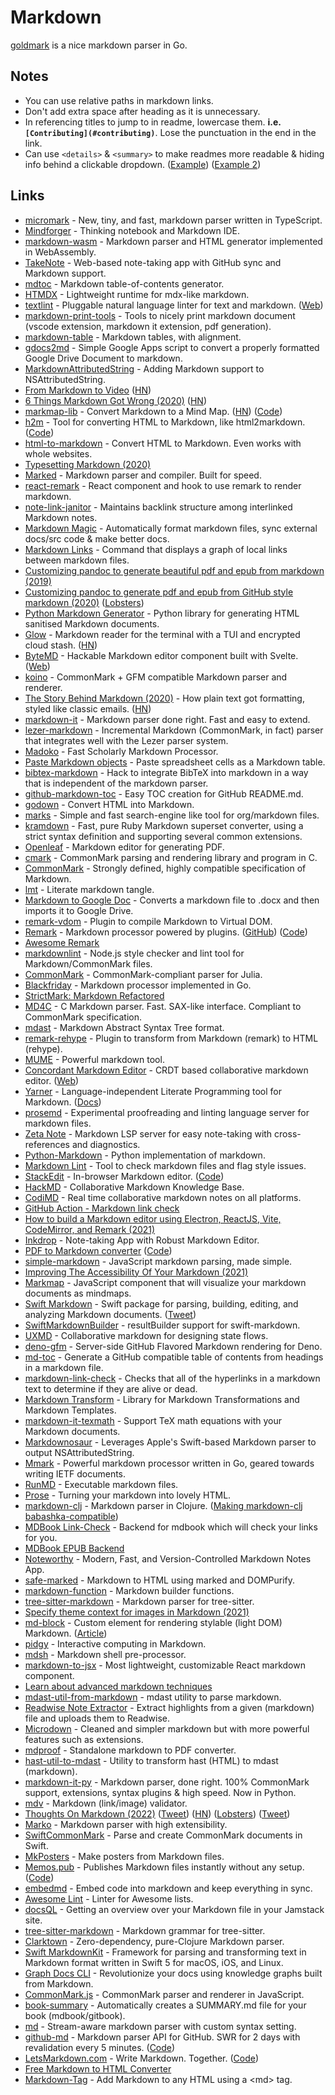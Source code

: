 # Markdown

[goldmark](https://github.com/yuin/goldmark) is a nice markdown parser in Go.

## Notes

- You can use relative paths in markdown links.
- Don't add extra space after heading as it is unnecessary.
- In referencing titles to jump to in readme, lowercase them. **i.e. `[Contributing](#contributing)`**. Lose the punctuation in the end in the link.
- Can use `<details>` & `<summary>` to make readmes more readable & hiding info behind a clickable dropdown. ([Example](https://github.com/amejiarosario/dsa.js-data-structures-algorithms-javascript)) ([Example 2](https://gist.github.com/joyrexus/16041f2426450e73f5df9391f7f7ae5f))

## Links

- [micromark](https://github.com/micromark/micromark) - New, tiny, and fast, markdown parser written in TypeScript.
- [Mindforger](https://github.com/dvorka/mindforger) - Thinking notebook and Markdown IDE.
- [markdown-wasm](https://github.com/rsms/markdown-wasm) - Markdown parser and HTML generator implemented in WebAssembly.
- [TakeNote](https://github.com/taniarascia/takenote) - Web-based note-taking app with GitHub sync and Markdown support.
- [mdtoc](https://github.com/tallclair/mdtoc) - Markdown table-of-contents generator.
- [HTMDX](https://github.com/michael-klein/htmdx) - Lightweight runtime for mdx-like markdown.
- [textlint](https://github.com/textlint/textlint) - Pluggable natural language linter for text and markdown. ([Web](https://textlint.github.io/))
- [markdown-print-tools](https://github.com/Clikengo/markdown-print-tools) - Tools to nicely print markdown document (vscode extension, markdown it extension, pdf generation).
- [markdown-table](https://github.com/wooorm/markdown-table) - Markdown tables, with alignment.
- [gdocs2md](https://github.com/mangini/gdocs2md) - Simple Google Apps script to convert a properly formatted Google Drive Document to markdown.
- [MarkdownAttributedString](https://github.com/chockenberry/MarkdownAttributedString) - Adding Markdown support to NSAttributedString.
- [From Markdown to Video](https://www.videopuppet.com/docs/script/) ([HN](https://news.ycombinator.com/item?id=22718854))
- [6 Things Markdown Got Wrong (2020)](https://www.swyx.io/writing/markdown-mistakes/) ([HN](https://news.ycombinator.com/item?id=22776108))
- [markmap-lib](https://markmap.js.org/) - Convert Markdown to a Mind Map. ([HN](https://news.ycombinator.com/item?id=22831015)) ([Code](https://github.com/gera2ld/markmap-lib))
- [h2m](http://tinyambition.com/h2m/) - Tool for converting HTML to Markdown, like html2markdown. ([Code](https://github.com/island205/h2m))
- [html-to-markdown](https://github.com/JohannesKaufmann/html-to-markdown) - Convert HTML to Markdown. Even works with whole websites.
- [Typesetting Markdown (2020)](https://dave.autonoma.ca/blog/2019/05/22/typesetting-markdown-part-1/)
- [Marked](https://github.com/markedjs/marked) - Markdown parser and compiler. Built for speed.
- [react-remark](https://github.com/ChristianMurphy/react-remark) - React component and hook to use remark to render markdown.
- [note-link-janitor](https://github.com/andymatuschak/note-link-janitor) - Maintains backlink structure among interlinked Markdown notes.
- [Markdown Magic](https://github.com/DavidWells/markdown-magic) - Automatically format markdown files, sync external docs/src code & make better docs.
- [Markdown Links](https://github.com/tchayen/markdown-links) - Command that displays a graph of local links between markdown files.
- [Customizing pandoc to generate beautiful pdf and epub from markdown (2019)](https://learnbyexample.github.io/tutorial/ebook-generation/customizing-pandoc/)
- [Customizing pandoc to generate pdf and epub from GitHub style markdown (2020)](https://learnbyexample.github.io/customizing-pandoc/) ([Lobsters](https://lobste.rs/s/zgsdgg/customizing_pandoc_generate_pdf_epub))
- [Python Markdown Generator](https://github.com/Nicceboy/python-markdown-generator) - Python library for generating HTML sanitised Markdown documents.
- [Glow](https://github.com/charmbracelet/glow) - Markdown reader for the terminal with a TUI and encrypted cloud stash. ([HN](https://news.ycombinator.com/item?id=24810312))
- [ByteMD](https://github.com/bytedance/bytemd) - Hackable Markdown editor component built with Svelte. ([Web](https://bytedance.github.io/bytemd/))
- [koino](https://github.com/kivikakk/koino) - CommonMark + GFM compatible Markdown parser and renderer.
- [The Story Behind Markdown (2020)](https://capiche.com/e/markdown-history) - How plain text got formatting, styled like classic emails. ([HN](https://news.ycombinator.com/item?id=24860615))
- [markdown-it](https://github.com/markdown-it/markdown-it) - Markdown parser done right. Fast and easy to extend.
- [lezer-markdown](https://github.com/lezer-parser/markdown) - Incremental Markdown (CommonMark, in fact) parser that integrates well with the Lezer parser system.
- [Madoko](https://github.com/koka-lang/madoko) - Fast Scholarly Markdown Processor.
- [Paste Markdown objects](https://github.com/github/paste-markdown) - Paste spreadsheet cells as a Markdown table.
- [bibtex-markdown](https://github.com/kyledewey/bibtex-markdown) - Hack to integrate BibTeX into markdown in a way that is independent of the markdown parser.
- [github-markdown-toc](https://github.com/ekalinin/github-markdown-toc.go) - Easy TOC creation for GitHub README.md.
- [godown](https://github.com/mattn/godown) - Convert HTML into Markdown.
- [marks](https://github.com/isamert/marks) - Simple and fast search-engine like tool for org/markdown files.
- [kramdown](https://github.com/gettalong/kramdown) - Fast, pure Ruby Markdown superset converter, using a strict syntax definition and supporting several common extensions.
- [Openleaf](https://github.com/werner-duvaud/openleaf-markdown-pdf) - Markdown editor for generating PDF.
- [cmark](https://github.com/commonmark/cmark) - CommonMark parsing and rendering library and program in C.
- [CommonMark](https://commonmark.org/) - Strongly defined, highly compatible specification of Markdown.
- [lmt](https://github.com/driusan/lmt) - Literate markdown tangle.
- [Markdown to Google Doc](https://github.com/timwis/markdown-to-google-doc) - Converts a markdown file to .docx and then imports it to Google Drive.
- [remark-vdom](https://github.com/remarkjs/remark-vdom) - Plugin to compile Markdown to Virtual DOM.
- [Remark](https://remark.js.org/) - Markdown processor powered by plugins. ([GitHub](https://github.com/remarkjs)) ([Code](https://github.com/remarkjs/remark))
- [Awesome Remark](https://github.com/remarkjs/awesome-remark)
- [markdownlint](https://github.com/DavidAnson/markdownlint) - Node.js style checker and lint tool for Markdown/CommonMark files.
- [CommonMark](https://github.com/MichaelHatherly/CommonMark.jl) - CommonMark-compliant parser for Julia.
- [Blackfriday](https://github.com/russross/blackfriday) - Markdown processor implemented in Go.
- [StrictMark: Markdown Refactored](http://doc.replicated.cc/^Wiki/strictmark.sm)
- [MD4C](https://github.com/mity/md4c) - C Markdown parser. Fast. SAX-like interface. Compliant to CommonMark specification.
- [mdast](https://github.com/syntax-tree/mdast) - Markdown Abstract Syntax Tree format.
- [remark-rehype](https://github.com/remarkjs/remark-rehype) - Plugin to transform from Markdown (remark) to HTML (rehype).
- [MUME](https://github.com/shd101wyy/mume) - Powerful markdown tool.
- [Concordant Markdown Editor](https://github.com/concordant/c-markdown-editor) - CRDT based collaborative markdown editor. ([Web](https://concordant.io/))
- [Yarner](https://github.com/mlange-42/yarner) - Language-independent Literate Programming tool for Markdown. ([Docs](https://mlange-42.github.io/yarner/))
- [prosemd](https://github.com/kitten/prosemd-lsp) - Experimental proofreading and linting language server for markdown files.
- [Zeta Note](https://github.com/artempyanykh/zeta-note) - Markdown LSP server for easy note-taking with cross-references and diagnostics.
- [Python-Markdown](https://github.com/Python-Markdown/markdown) - Python implementation of markdown.
- [Markdown Lint](https://github.com/markdownlint/markdownlint) - Tool to check markdown files and flag style issues.
- [StackEdit](https://stackedit.io/) - In-browser Markdown editor. ([Code](https://github.com/benweet/stackedit))
- [HackMD](https://hackmd.io/) - Collaborative Markdown Knowledge Base.
- [CodiMD](https://github.com/hackmdio/codimd) - Real time collaborative markdown notes on all platforms.
- [GitHub Action - Markdown link check](https://github.com/gaurav-nelson/github-action-markdown-link-check)
- [How to build a Markdown editor using Electron, ReactJS, Vite, CodeMirror, and Remark (2021)](https://www.youtube.com/watch?v=gxBis8EgoAg)
- [Inkdrop](https://www.inkdrop.app/) - Note-taking App with Robust Markdown Editor.
- [PDF to Markdown converter](https://pdf2md.morethan.io/) ([Code](https://github.com/jzillmann/pdf-to-markdown))
- [simple-markdown](https://github.com/Khan/simple-markdown) - JavaScript markdown parsing, made simple.
- [Improving The Accessibility Of Your Markdown (2021)](https://www.smashingmagazine.com/2021/09/improving-accessibility-of-markdown/)
- [Markmap](https://github.com/dundalek/markmap) - JavaScript component that will visualize your markdown documents as mindmaps.
- [Swift Markdown](https://github.com/apple/swift-markdown) - Swift package for parsing, building, editing, and analyzing Markdown documents. ([Tweet](https://twitter.com/ChristianSelig/status/1455222872125935619))
- [SwiftMarkdownBuilder](https://github.com/DoccZz/SwiftMarkdownBuilder) - resultBuilder support for swift-markdown.
- [UXMD](https://github.com/lobau/uxmd) - Collaborative markdown for designing state flows.
- [deno-gfm](https://github.com/lucacasonato/deno-gfm) - Server-side GitHub Flavored Markdown rendering for Deno.
- [md-toc](https://github.com/zeusdeux/md-toc) - Generate a GitHub compatible table of contents from headings in a markdown file.
- [markdown-link-check](https://github.com/tcort/markdown-link-check) - Checks that all of the hyperlinks in a markdown text to determine if they are alive or dead.
- [Markdown Transform](https://github.com/accordproject/markdown-transform) - Library for Markdown Transformations and Markdown Templates.
- [markdown-it-texmath](https://github.com/goessner/markdown-it-texmath) - Support TeX math equations with your Markdown documents.
- [Markdownosaur](https://github.com/christianselig/Markdownosaur) - Leverages Apple's Swift-based Markdown parser to output NSAttributedString.
- [Mmark](https://github.com/mmarkdown/mmark) - Powerful markdown processor written in Go, geared towards writing IETF documents.
- [RunMD](https://github.com/broofa/runmd) - Executable markdown files.
- [Prose](https://github.com/HGHimself/prose) - Turning your markdown into lovely HTML.
- [markdown-clj](https://github.com/yogthos/markdown-clj) - Markdown parser in Clojure. ([Making markdown-clj babashka-compatible](https://blog.michielborkent.nl/markdown-clj-babashka-compatible.html))
- [MDBook Link-Check](https://github.com/Michael-F-Bryan/mdbook-linkcheck) - Backend for mdbook which will check your links for you.
- [MDBook EPUB Backend](https://github.com/Michael-F-Bryan/mdbook-epub)
- [Noteworthy](https://github.com/SeaDve/Noteworthy) - Modern, Fast, and Version-Controlled Markdown Notes App.
- [safe-marked](https://github.com/azu/safe-marked) - Markdown to HTML using marked and DOMPurify.
- [markdown-function](https://github.com/azu/markdown-function) - Markdown builder functions.
- [tree-sitter-markdown](https://github.com/MDeiml/tree-sitter-markdown) - Markdown parser for tree-sitter.
- [Specify theme context for images in Markdown (2021)](https://github.blog/changelog/2021-11-24-specify-theme-context-for-images-in-markdown/)
- [md-block](https://github.com/LeaVerou/md-block) - Custom element for rendering stylable (light DOM) Markdown. ([Article](https://lea.verou.me/2021/11/on-yak-shaving-and-md-block-an-html-element-for-markdown/))
- [pidgy](https://github.com/deathbeds/pidgy) - Interactive computing in Markdown.
- [mdsh](https://github.com/zimbatm/mdsh) - Markdown shell pre-processor.
- [markdown-to-jsx](https://github.com/probablyup/markdown-to-jsx) - Most lightweight, customizable React markdown component.
- [Learn about advanced markdown techniques](https://github.com/DavidWells/advanced-markdown)
- [mdast-util-from-markdown](https://github.com/syntax-tree/mdast-util-from-markdown) - mdast utility to parse markdown.
- [Readwise Note Extractor](https://github.com/elchead/readwise-note-extractor) - Extract highlights from a given (markdown) file and uploads them to Readwise.
- [Microdown](https://github.com/pillar-markup/Microdown) - Cleaned and simpler markdown but with more powerful features such as extensions.
- [mdproof](https://github.com/leroycep/mdproof) - Standalone markdown to PDF converter.
- [hast-util-to-mdast](https://github.com/syntax-tree/hast-util-to-mdast) - Utility to transform hast (HTML) to mdast (markdown).
- [markdown-it-py](https://github.com/executablebooks/markdown-it-py) - Markdown parser, done right. 100% CommonMark support, extensions, syntax plugins & high speed. Now in Python.
- [mdv](https://github.com/Mermade/mdv) - Markdown (link/image) validator.
- [Thoughts On Markdown (2022)](https://www.smashingmagazine.com/2022/02/thoughts-on-markdown/) ([Tweet](https://twitter.com/kmelve/status/1494688125980798978)) ([HN](https://news.ycombinator.com/item?id=30395130)) ([Lobsters](https://lobste.rs/s/wcrsg3/thoughts_on_markdown)) ([Tweet](https://twitter.com/film_girl/status/1495721258029363203))
- [Marko](https://github.com/frostming/marko) - Markdown parser with high extensibility.
- [SwiftCommonMark](https://github.com/gonzalezreal/SwiftCommonMark) - Parse and create CommonMark documents in Swift.
- [MkPosters](https://github.com/patrick-kidger/mkposters) - Make posters from Markdown files.
- [Memos.pub](https://memos.pub/) - Publishes Markdown files instantly without any setup. ([Code](https://github.com/thien-do/memos-pub))
- [embedmd](https://github.com/campoy/embedmd) - Embed code into markdown and keep everything in sync.
- [Awesome Lint](https://github.com/sindresorhus/awesome-lint) - Linter for Awesome lists.
- [docsQL](https://github.com/peterbe/docsql) - Getting an overview over your Markdown file in your Jamstack site.
- [tree-sitter-markdown](https://github.com/ikatyang/tree-sitter-markdown) - Markdown grammar for tree-sitter.
- [Clarktown](https://github.com/askonomm/clarktown) - Zero-dependency, pure-Clojure Markdown parser.
- [Swift MarkdownKit](https://github.com/objecthub/swift-markdownkit) - Framework for parsing and transforming text in Markdown format written in Swift 5 for macOS, iOS, and Linux.
- [Graph Docs CLI](https://github.com/mattpocock/graph-docs-cli) - Revolutionize your docs using knowledge graphs built from Markdown.
- [CommonMark.js](https://github.com/commonmark/commonmark.js) - CommonMark parser and renderer in JavaScript.
- [book-summary](https://github.com/dvogt23/book-summary) - Automatically creates a SUMMARY.md file for your book (mdbook/gitbook).
- [md](https://github.com/am-kantox/md) - Stream-aware markdown parser with custom syntax setting.
- [github-md](https://github-md.com/) - Markdown parser API for GitHub. SWR for 2 days with revalidation every 5 minutes. ([Code](https://github.com/jacob-ebey/github-md))
- [LetsMarkdown.com](https://letsmarkdown.com/) - Write Markdown. Together. ([Code](https://github.com/Cveinnt/LetsMarkdown.com))
- [Free Markdown to HTML Converter](https://markdowntohtml.com/)
- [Markdown-Tag](https://github.com/MarketingPipeline/Markdown-Tag) - Add Markdown to any HTML using a \<md\> tag.
